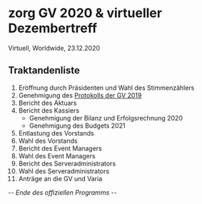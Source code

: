 zorg GV 2020 & virtueller Dezembertreff
===
Virtuell, Worldwide, 23.12.2020

## Traktandenliste
1. Eröffnung durch Präsidenten und Wahl des Stimmenzählers
2. Genehmigung des [Protokolls der GV 2019](https://github.com/zorgch/zorg-verein-docs/blob/master/GV/GV%202019/2019-12-23%20zorg%20GV%202019%20Protokoll.md)
3. Bericht des Aktuars
4. Bericht des Kassiers
   * Genehmigung der Bilanz und Erfolgsrechnung 2020
   * Genehmigung des Budgets 2021
5. Entlastung des Vorstands
6. Wahl des Vorstands
7. Bericht des Event Managers
8. Wahl des Event Managers
9. Bericht des Serveradministrators
10. Wahl des Serveradministrators
11. Anträge an die GV und Varia

-- *Ende des offiziellen Programms* --
